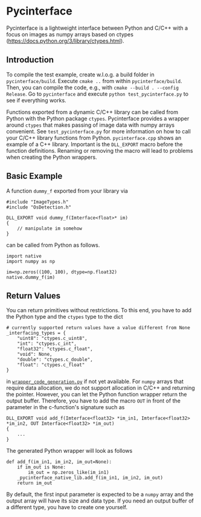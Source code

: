 # Pycinterface
Pycinterface is a lightweight interface between Python and C/C++ with a focus on images as numpy arrays based on ctypes (https://docs.python.org/3/library/ctypes.html).

## Introduction

To compile the test example,
create w.l.o.g. a build folder in ```pycinterface/build```. Execute ```cmake ..``` from within ```pycinterface/build```. Then, you can compile the code, e.g., with ```cmake --build . --config Release```. Go to ```pycinterface``` and execute ```python test_pycinterface.py``` to see if everything works.

Functions exported from a dynamic C/C++ library can be called from Python with the Python package ```ctypes```. Pycinterface provides a wrapper around ```ctypes``` that makes passing of image data with numpy arrays convenient. See ```test_pycinterface.py``` for more information on how to call your C/C++ library functions from Python. ```pycinterface.cpp``` shows an example of a C++ library. Important is the ```DLL_EXPORT``` macro before the function definitions. Renaming or removing the macro will lead to problems when creating the Python wrappers. 

## Basic Example

A function ```dummy_f``` exported from your library via
```
#include "ImageTypes.h"
#include "OsDetection.h"

DLL_EXPORT void dummy_f(Imterface<float>* im)
{
    // manipulate im somehow
}
```
can be called from Python as follows.
```
import native
import numpy as np

im=np.zeros((100, 100), dtype=np.float32)
native.dummy_f(im)
```

## Return Values

You can return primitives without restrictions. To this end, you have to add the Python type and the ```ctypes``` type to the dict 
```
# currently supported return values have a value different from None
_interfacing_types = {
    "uint8": "ctypes.c_uint8",
    "int": "ctypes.c_int",
    "float32": "ctypes.c_float",
    "void": None,
    "double": "ctypes.c_double",
    "float": "ctypes.c_float"
}
```

in [```wrapper_code_generation.py```](wrapper_code_generation.py) if not yet available. For ```numpy``` arrays that require data allocation, we do not support allocation in C/C++ and returning the pointer. However, you can let the Python function wrapper return the output buffer. Therefore, you have to add the macro ```OUT``` in front of the parameter in the c-function's signature such as
```
DLL_EXPORT void add_f(Imterface<float32> *im_in1, Imterface<float32> *im_in2, OUT Imterface<float32> *im_out)
{
    ...
}
```

The generated Python wrapper will look as follows 
```
def add_f(im_in1, im_in2, im_out=None):
    if im_out is None:
        im_out = np.zeros_like(im_in1)
    _pycinterface_native_lib.add_f(im_in1, im_in2, im_out)
    return im_out
```
By default, the first input parameter is expected to be a ```numpy``` array and the output array will have its size and data type. If you need an output buffer of a different type, you have to create one yourself.

